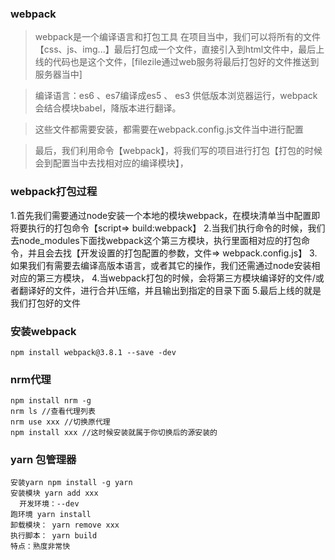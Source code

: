 

### webpack

> webpack是一个编译语言和打包工具
> 在项目当中，我们可以将所有的文件【css、js、img...】最后打包成一个文件，直接引入到html文件中，最后上线的代码也是这个文件，[filezile通过web服务将最后打包好的文件推送到服务器当中]

> 编译语言：es6 、es7编译成es5 、 es3 供低版本浏览器运行，webpack会结合模块babel，降版本进行翻译。

> 这些文件都需要安装，都需要在webpack.config.js文件当中进行配置

> 最后，我们利用命令【webpack】，将我们写的项目进行打包【打包的时候会到配置当中去找相对应的编译模块】，

### webpack打包过程
1.首先我们需要通过node安装一个本地的模块webpack，在模块清单当中配置即将要执行的打包命令【script=> build:webpack】
2.当我们执行命令的时候，我们去node_modules下面找webpack这个第三方模块，执行里面相对应的打包命令，并且会去找【开发设置的打包配置的参数，文件=> webpack.config.js】
3.如果我们有需要去编译高版本语言，或者其它的操作，我们还需通过node安装相对应的第三方模块，
4.当webpack打包的时候，会将第三方模块编译好的文件/或者翻译好的文件，进行合并\压缩，并且输出到指定的目录下面
5.最后上线的就是我们打包好的文件

### 安装webpack
```
npm install webpack@3.8.1 --save -dev
```

### nrm代理
```
npm install nrm -g
nrm ls //查看代理列表
nrm use xxx //切换原代理
npm install xxx //这时候安装就属于你切换后的源安装的
```

### yarn 包管理器
```
安装yarn npm install -g yarn
安装模块 yarn add xxx
  开发环境：--dev
跑环境 yarn install
卸载模块： yarn remove xxx
执行脚本： yarn build
特点：熟度非常快